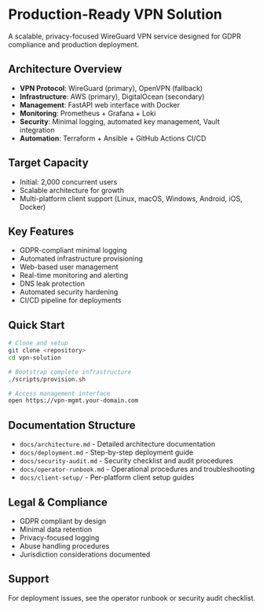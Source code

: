 # Production-Ready VPN Solution

A scalable, privacy-focused WireGuard VPN service designed for GDPR compliance and production deployment.

## Architecture Overview

- **VPN Protocol**: WireGuard (primary), OpenVPN (fallback)
- **Infrastructure**: AWS (primary), DigitalOcean (secondary)
- **Management**: FastAPI web interface with Docker
- **Monitoring**: Prometheus + Grafana + Loki
- **Security**: Minimal logging, automated key management, Vault integration
- **Automation**: Terraform + Ansible + GitHub Actions CI/CD

## Target Capacity
- Initial: 2,000 concurrent users
- Scalable architecture for growth
- Multi-platform client support (Linux, macOS, Windows, Android, iOS, Docker)

## Key Features
- GDPR-compliant minimal logging
- Automated infrastructure provisioning
- Web-based user management
- Real-time monitoring and alerting
- DNS leak protection
- Automated security hardening
- CI/CD pipeline for deployments

## Quick Start
```bash
# Clone and setup
git clone <repository>
cd vpn-solution

# Bootstrap complete infrastructure
./scripts/provision.sh

# Access management interface
open https://vpn-mgmt.your-domain.com
```

## Documentation Structure
- `docs/architecture.md` - Detailed architecture documentation
- `docs/deployment.md` - Step-by-step deployment guide
- `docs/security-audit.md` - Security checklist and audit procedures
- `docs/operator-runbook.md` - Operational procedures and troubleshooting
- `docs/client-setup/` - Per-platform client setup guides

## Legal & Compliance
- GDPR compliant by design
- Minimal data retention
- Privacy-focused logging
- Abuse handling procedures
- Jurisdiction considerations documented

## Support
For deployment issues, see the operator runbook or security audit checklist.